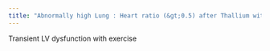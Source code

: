 ```yaml
---
title: "Abnormally high Lung : Heart ratio (&gt;0.5) after Thallium with exercise means?"
---
```

Transient LV dysfunction with exercise

